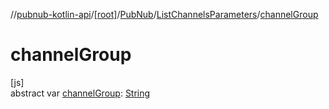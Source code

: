 //[pubnub-kotlin-api](../../../../index.md)/[[root]](../../index.md)/[PubNub](../index.md)/[ListChannelsParameters](index.md)/[channelGroup](channel-group.md)

# channelGroup

[js]\
abstract var [channelGroup](channel-group.md): [String](https://kotlinlang.org/api/core/kotlin-stdlib/kotlin/-string/index.html)
